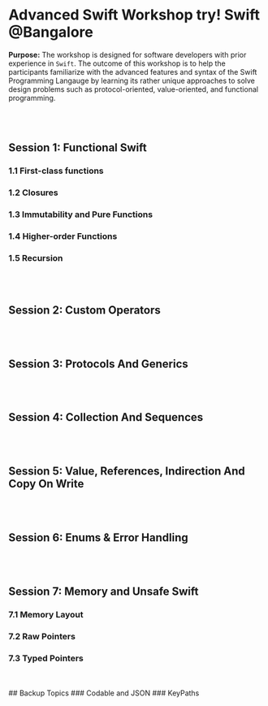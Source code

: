 # Advanced Swift Workshop try! Swift @Bangalore
**Purpose:** The workshop is designed for software developers with prior experience in `Swift`. The outcome of this workshop is to help the participants familiarize with the advanced features and syntax of the Swift Programming Langauge by learning its rather unique approaches to solve design problems such as protocol-oriented, value-oriented, and functional programming.

<br>
<br>

## Session 1: Functional Swift
### 1.1 First-class functions
### 1.2 Closures
### 1.3 Immutability and Pure Functions
### 1.4 Higher-order Functions
### 1.5 Recursion

<br>
<br>

## Session 2: Custom Operators

<br>
<br>

## Session 3: Protocols And Generics

<br>
<br>

## Session 4: Collection And Sequences

<br>
<br>

## Session 5: Value, References, Indirection And Copy On Write

<br>
<br>

## Session 6: Enums & Error Handling

<br>
<br>

## Session 7: Memory and Unsafe Swift
### 7.1 Memory Layout
### 7.2 Raw Pointers
### 7.3 Typed Pointers

<br>
<br>
## Backup Topics
### Codable and JSON
### KeyPaths
